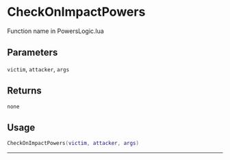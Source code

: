 # CheckOnImpactPowers
Function name in PowersLogic.lua
## Parameters
`victim`, `attacker`, `args`
## Returns
`none`
## Usage
```lua
CheckOnImpactPowers(victim, attacker, args)
```
---
